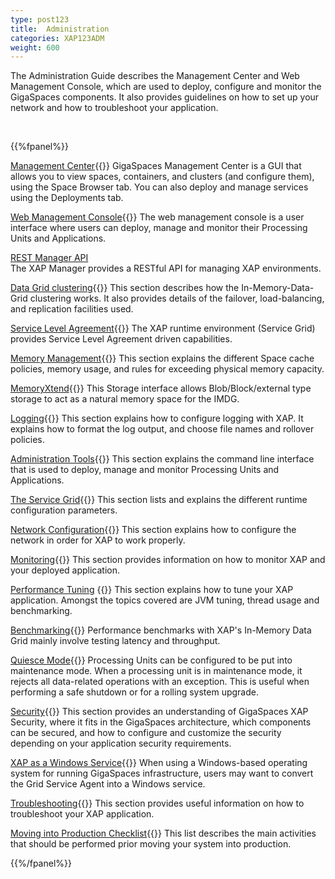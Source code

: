 ```yaml
---
type: post123
title:  Administration
categories: XAP123ADM
weight: 600
---
```




The Administration Guide describes the Management Center and Web Management Console, which are used to deploy, configure and monitor the GigaSpaces components. It also provides guidelines on how to set up your network and how to troubleshoot your application.


<br>

{{%fpanel%}}

[Management Center](./gigaspaces-management-center.html){{<wbr>}}
GigaSpaces Management Center is a GUI that allows you to view spaces, containers, and clusters (and configure them), using the Space Browser tab. You can also deploy and manage services using the Deployments tab.

[Web Management Console](./web-management-console.html){{<wbr>}}
The web management console is a user interface where users can deploy, manage and monitor their Processing Units and Applications.

[REST Manager API](./xap-manager-rest.html)<br>
The XAP Manager provides a RESTful API for managing XAP environments.

[Data Grid clustering](./data-grid-clustering.html){{<wbr>}}
This section describes how the In-Memory-Data-Grid clustering works. It also provides details of the failover, load-balancing, and replication facilities used.

[Service Level Agreement](./the-sla-overview.html){{<wbr>}}
The XAP runtime environment (Service Grid) provides Service Level Agreement driven capabilities.

[Memory Management](./memory-management-overview.html){{<wbr>}}
This section explains the different Space cache policies, memory usage, and rules for exceeding physical memory capacity.

[MemoryXtend](./memoryxtend-overview.html){{<wbr>}}
This Storage interface allows Blob/Block/external type storage to act as a natural memory space for the IMDG.

[Logging](./logging-overview.html){{<wbr>}}
This section explains how to configure logging with XAP. It explains how to format the log output, and choose file names and rollover policies.

[Administration Tools](./administration-tools.html){{<wbr>}}
This section explains the command line interface that is used to deploy, manage and monitor Processing Units and Applications.

[The Service Grid](./runtime-configuration.html){{<wbr>}}
This section lists and explains the different runtime configuration parameters.

[Network Configuration](./network.html){{<wbr>}}
This section explains how to configure the network in order for XAP to work properly.

[Monitoring](./monitoring.html){{<wbr>}}
This section provides information on how to monitor XAP and your deployed application.

[Performance Tuning](./tuning.html) {{<wbr>}}
This section explains how to tune your XAP application. Amongst the topics covered are JVM tuning, thread usage and benchmarking.

[Benchmarking](./benchmarking.html){{<wbr>}}
Performance benchmarks with XAP's In-Memory Data Grid mainly involve testing latency and throughput.

[Quiesce Mode](./quiescemode.html){{<wbr>}}
Processing Units can be configured to be put into maintenance mode. When a processing unit is in maintenance mode, it rejects all data-related operations with an exception. This is useful when performing a safe shutdown or for a rolling system upgrade.

[Security](../security/index.html){{<wbr>}}
This section provides an understanding of GigaSpaces XAP Security, where it fits in the GigaSpaces architecture, which components can be secured, and how to configure and customize the security depending on your application security requirements.

[XAP as a Windows Service](./installation-windows-service.html){{<wbr>}}
When using a Windows-based operating system for running GigaSpaces infrastructure, users may want to convert the Grid Service Agent into a Windows service.

[Troubleshooting](./troubleshooting.html){{<wbr>}}
This section provides useful information on how to troubleshoot your XAP application.

[Moving into Production Checklist]({{%currentxapurl%}}/production){{<wbr>}}
This list describes the main activities that should be performed prior moving your system into production.

{{%/fpanel%}}



